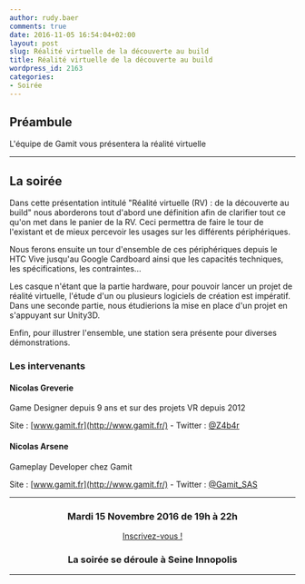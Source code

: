 ```yaml
---
author: rudy.baer
comments: true
date: 2016-11-05 16:54:04+02:00
layout: post
slug: Réalité virtuelle de la découverte au build
title: Réalité virtuelle de la découverte au build
wordpress_id: 2163
categories:
- Soirée
---
```


## Préambule
L'équipe de Gamit vous présentera la réalité virtuelle

----

## La soirée

Dans cette présentation intitulé "Réalité virtuelle (RV) : de la découverte au build" nous aborderons tout d'abord une définition afin de clarifier tout ce qu'on met dans le panier de la RV. Ceci permettra de faire le tour de l'existant et de mieux percevoir les usages sur les différents périphériques.

Nous ferons ensuite un tour d'ensemble de ces périphériques depuis le HTC Vive jusqu'au Google Cardboard ainsi que les capacités techniques, les spécifications, les contraintes...

Les casque n'étant que la partie hardware, pour pouvoir lancer un projet de réalité virtuelle, l'étude d'un ou plusieurs logiciels de création est impératif.
Dans une seconde partie, nous étudierions la mise en place d'un projet en s'appuyant sur Unity3D.

Enfin, pour illustrer l'ensemble, une station sera présente pour diverses démonstrations. 

### Les intervenants

#### Nicolas Greverie

Game Designer depuis 9 ans et sur des projets VR depuis 2012

Site : [www.gamit.fr](http://www.gamit.fr/) - Twitter : [@Z4b4r](https://twitter.com/Z4b4r)

#### Nicolas Arsene

Gameplay Developer chez Gamit

Site : [www.gamit.fr](http://www.gamit.fr/) - Twitter : [@Gamit_SAS](https://twitter.com/Gamit_SAS)


----

<div style="text-align: center;">
  <h3>Mardi 15 Novembre 2016 de 19h à 22h</h3>
  <p>
    <a class="button" target="_blank"
    href="https://www.eventbrite.fr/e/billets-realite-virtuelle-de-la-decouverte-au-build-29203971866">
      Inscrivez-vous !
    </a>
  </p>
  <h3>La soirée se déroule à Seine Innopolis</h3>
</div>

----



